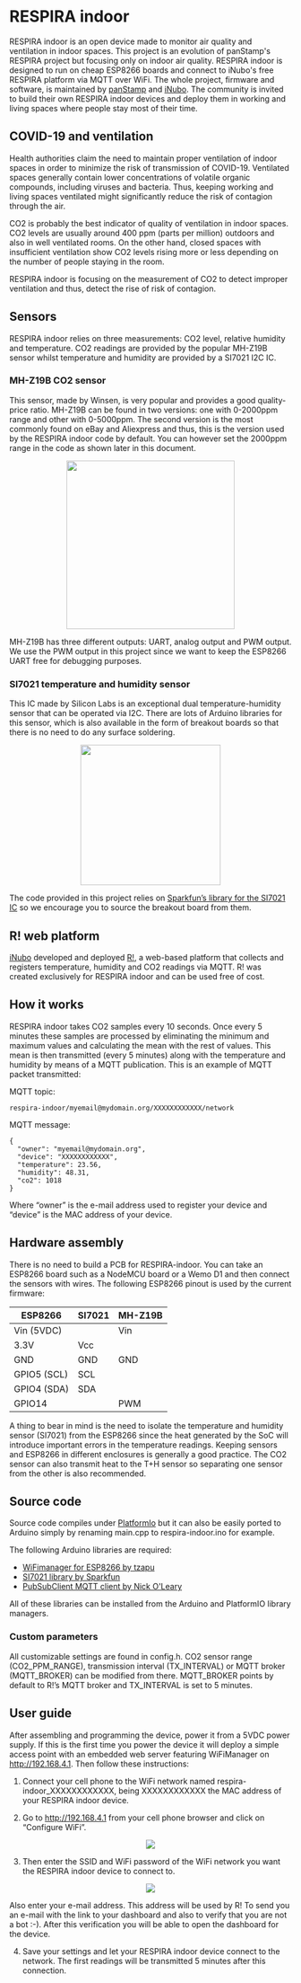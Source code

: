 # RESPIRA indoor

RESPIRA indoor is an open device made to monitor air quality and ventilation in indoor spaces. This project is an evolution of panStamp's RESPIRA project but focusing only on indoor air quality. RESPIRA indoor is designed to run on cheap ESP8266 boards and connect to iNubo's free RESPIRA platform via MQTT over WiFi. The whole project, firmware and software, is maintained by [panStamp](https://panstamp.com) and [iNubo](http://inubo.es/). The community is invited to build their own RESPIRA indoor devices and deploy them in working and living spaces where people stay most of their time.

## COVID-19 and ventilation

Health authorities claim the need to maintain proper ventilation of indoor spaces in order to minimize the risk of transmission of COVID-19. Ventilated spaces generally contain lower concentrations of volatile organic compounds, including viruses and bacteria. Thus, keeping working and living spaces ventilated might significantly reduce the risk of contagion through the air.

CO2 is probably the best indicator of quality of ventilation in indoor spaces. CO2 levels are usually around 400 ppm (parts per million) outdoors and also in well ventilated rooms. On the other hand, closed spaces with insufficient ventilation show CO2 levels rising more or less depending on the number of people staying in the room.

RESPIRA indoor is focusing on the measurement of CO2 to detect improper ventilation and thus, detect the rise of risk of contagion.

## Sensors

RESPIRA indoor relies on three measurements: CO2 level, relative humidity and temperature. CO2 readings are provided by the popular MH-Z19B sensor whilst temperature and humidity are provided by a SI7021 I2C IC.

### MH-Z19B CO2 sensor

This sensor, made by Winsen, is very popular and provides a good quality-price ratio. MH-Z19B can be found in two versions: one with 0-2000ppm range and other with 0-5000ppm. The second version is the most commonly found on eBay and Aliexpress and thus, this is the version used by the RESPIRA indoor code by default. You can however set the 2000ppm range in the code as shown later in this document.

<p align="center">
<img width="300" src="https://www.winsen-sensor.com/d/propic/MH-Z19B.jpg">
</p>

MH-Z19B has three different outputs: UART, analog output and PWM output. We use the PWM output in this project since we want to keep the ESP8266 UART free for debugging purposes.

### SI7021 temperature and humidity sensor

This IC made by Silicon Labs is an exceptional dual temperature-humidity sensor that can be operated via I2C. There are lots of Arduino libraries for this sensor, which is also available in the form of breakout boards so that there is no need to do any surface soldering.

<p align="center">
<img width="250" src="https://cdn.sparkfun.com//assets/parts/1/1/3/0/8/13763-01a.jpg">
</p>

The code provided in this project relies on [Sparkfun’s library for the SI7021 IC](https://github.com/sparkfun/SparkFun_Si701_Breakout_Arduino_Library) so we encourage you to source the breakout board from them.

## R! web platform

[iNubo](http://inubo.es/) developed and deployed [R!](https://respira-indoor.inubo.es/), a web-based platform that collects and registers temperature, humidity and CO2 readings via MQTT. R! was created exclusively for RESPIRA indoor and can be used free of cost.

## How it works

RESPIRA indoor takes CO2 samples every 10 seconds. Once every 5 minutes these samples are processed by eliminating the minimum and maximum values and calculating the mean with the rest of values. This mean is then transmitted (every 5 minutes) along with the temperature and humidity by means of a MQTT publication. This is an example of MQTT packet transmitted:

MQTT topic:
```
respira-indoor/myemail@mydomain.org/XXXXXXXXXXXX/network
```

MQTT message:
```
{
  "owner": "myemail@mydomain.org",
  "device": "XXXXXXXXXXXX",
  "temperature": 23.56,
  "humidity": 48.31,
  "co2": 1018
}
```
Where “owner” is the e-mail address used to register your device and “device” is the MAC address of your device.

## Hardware assembly

There is no need to build a PCB for RESPIRA-indoor. You can take an ESP8266 board such as a NodeMCU board or a Wemo D1 and then connect the sensors with wires. The following ESP8266 pinout is used by the current firmware:

|ESP8266    |SI7021   |MH-Z19B  |
| --------- |-------- |-------- |
|Vin (5VDC) |         |Vin      |
|3.3V       |Vcc      |         |
|GND        |GND      |GND      |
|GPIO5 (SCL)|SCL      |         |
|GPIO4 (SDA)|SDA      |         |
|GPIO14     |         |PWM      |

A thing to bear in mind is the need to isolate the temperature and humidity sensor (SI7021) from the ESP8266 since the heat generated by the SoC will introduce important errors in the temperature readings. Keeping sensors and ESP8266 in different enclosures is generally a good practice. The CO2 sensor can also transmit heat to the T+H sensor so separating one sensor from the other is also recommended.

## Source code

Source code compiles under [PlatformIo](https://platformio.org/) but it can also be easily ported to Arduino simply by renaming main.cpp to respira-indoor.ino for example.

The following Arduino libraries are required:

* [WiFimanager for ESP8266 by tzapu](https://github.com/tzapu/WiFiManager)
* [SI7021 library by Sparkfun](https://github.com/sparkfun/SparkFun_Si701_Breakout_Arduino_Library)
* [PubSubClient MQTT client by Nick O'Leary](https://github.com/knolleary/pubsubclient)

All of these libraries can be installed from the Arduino and PlatformIO library managers.

### Custom parameters

All customizable settings are found in config.h. CO2 sensor range (CO2_PPM_RANGE), transmission interval (TX_INTERVAL) or MQTT broker (MQTT_BROKER) can be modified from there. MQTT_BROKER points by default to R!’s MQTT broker and TX_INTERVAL is set to 5 minutes.

## User guide

After assembling and programming the device, power it from a 5VDC power supply. If this is the first time you power the device it will deploy a simple access point with an embedded web server featuring WiFiManager on http://192.168.4.1. Then follow these instructions:

1. Connect your cell phone to the WiFi network named respira-indoor_XXXXXXXXXXXX, being XXXXXXXXXXXX the MAC address of your RESPIRA indoor device.

2. Go to http://192.168.4.1 from your cell phone browser and click on “Configure WiFi”.

<p align="center">
<img src="http://panstamp.org/pictures/respira-indoor_wifimanager_01.jpg">
</p>

3. Then enter the SSID and WiFi password of the WiFi network you want the RESPIRA indoor device to connect to.

<p align="center">
<img src="http://panstamp.org/pictures/respira-indoor_wifimanager_02.jpg">
</p>

Also enter your e-mail address. This address will be used by R! To send you an e-mail with the link to your dashboard and also to verify that you are not a bot :-). After this verification you will be able to open the dashboard for the device.

4. Save your settings and let your RESPIRA indoor device connect to the network. The first readings will be transmitted 5 minutes after this connection.

